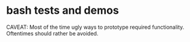 bash tests and demos
====================

CAVEAT: Most of the time ugly ways to prototype required functionality. Oftentimes should rather be avoided.
